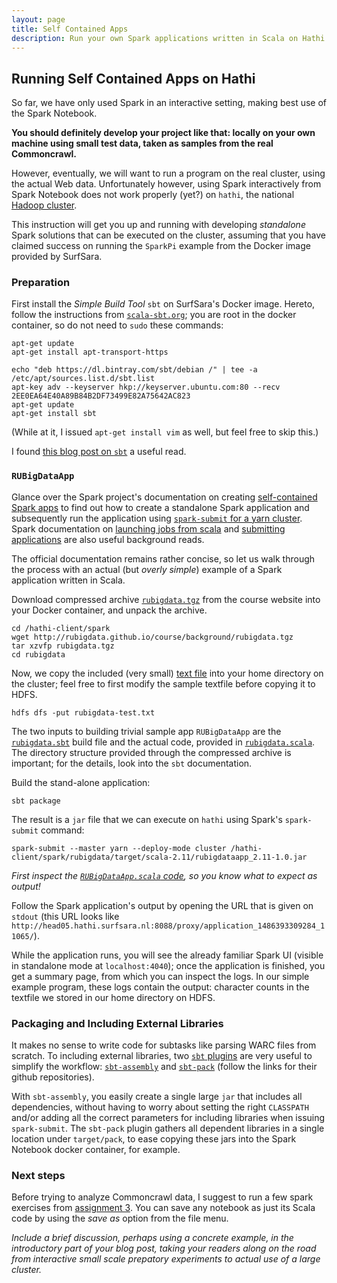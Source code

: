 ```yaml
---
layout: page
title: Self Contained Apps 
description: Run your own Spark applications written in Scala on Hathi 
---
```


## Running Self Contained Apps on Hathi

So far, we have only used Spark in an interactive setting, making best use of the Spark Notebook.

**You should definitely develop your project like that:
locally on your own machine using small test data, taken as samples from the real Commoncrawl.**

However, eventually, we will want to run a program on the real cluster, using the actual Web data.
Unfortunately however, using Spark interactively from Spark Notebook does not
work properly (yet?) on `hathi`, the national [Hadoop cluster](https://userinfo.surfsara.nl/systems/hadoop/description).

This instruction will get you up and running with developing _standalone_ Spark solutions that can be
executed on the cluster, assuming that you have claimed success on running the `SparkPi` example from
the Docker image provided by SurfSara.

### Preparation

First install the _Simple Build Tool_ `sbt` on SurfSara's Docker image.
Hereto, follow the instructions from [`scala-sbt.org`](http://www.scala-sbt.org/0.13/docs/Installing-sbt-on-Linux.html);
you are root in the docker container, so do not need to `sudo` these commands:

```
apt-get update
apt-get install apt-transport-https

echo "deb https://dl.bintray.com/sbt/debian /" | tee -a /etc/apt/sources.list.d/sbt.list
apt-key adv --keyserver hkp://keyserver.ubuntu.com:80 --recv 2EE0EA64E40A89B84B2DF73499E82A75642AC823
apt-get update
apt-get install sbt
```

(While at it, I issued `apt-get install vim` as well, but feel free to skip this.)

I found [this blog post on `sbt`](http://xerial.org/blog/2014/03/24/sbt/) a useful read.

### `RUBigDataApp`

Glance over the Spark project's documentation on creating 
[self-contained Spark apps](http://spark.apache.org/docs/2.1.1/quick-start.html#self-contained-applications)
to find out how to create a standalone Spark application and subsequently run the application using 
[`spark-submit` for a yarn cluster](http://spark.apache.org/docs/2.1.1/running-on-yarn.html#launching-spark-on-yarn).
Spark documentation on [launching jobs from scala](http://spark.apache.org/docs/2.1.1/programming-guide.html#launching-spark-jobs-from-java--scala)
and [submitting applications](http://spark.apache.org/docs/2.1.1/submitting-applications.html) are also useful background reads.

The official documentation remains rather concise, so let us walk through the process with an actual (but _overly simple_) 
example of a Spark application written in Scala.

Download compressed archive [`rubigdata.tgz`](rubigdata.tgz) from the course website into your Docker container, and unpack the archive.

```
cd /hathi-client/spark
wget http://rubigdata.github.io/course/background/rubigdata.tgz
tar xzvfp rubigdata.tgz
cd rubigdata
```

Now, we copy the included (very small) [text file](rubigdata/rubigdata-test.txt) into your home directory 
on the cluster; feel free to first modify the sample textfile before copying it to HDFS.

```
hdfs dfs -put rubigdata-test.txt
```

The two inputs to building trivial sample app `RUBigDataApp` are the 
[`rubigdata.sbt`](rubigdata/rubigdata.sbt.txt) build file and the actual code, 
provided in [`rubigdata.scala`](rubigdata/src/main/scala/org/rubigdata/RUBigDataApp.scala.txt).
The directory structure provided through the compressed archive is important; 
for the details, look into the `sbt` documentation.

Build the stand-alone application: 

```
sbt package
```

The result is a `jar` file that we can execute on `hathi` using Spark's `spark-submit` command:

```
spark-submit --master yarn --deploy-mode cluster /hathi-client/spark/rubigdata/target/scala-2.11/rubigdataapp_2.11-1.0.jar
```

_First inspect the 
[`RUBigDataApp.scala` code](rubigdata/src/main/scala/org/rubigdata/RUBigDataApp.scala.txt), 
so you know what to expect as output!_

Follow the Spark application's output by opening the URL that is given on `stdout` 
(this URL looks like `http://head05.hathi.surfsara.nl:8088/proxy/application_1486393309284_11065/`).

While the application runs, you will see the already familiar Spark UI (visible in standalone mode at `localhost:4040`); 
once the application is finished, you get a summary page, from which you can inspect the logs.
In our simple example program, these logs contain the output: character counts in the textfile we stored in our home directory on HDFS.

### Packaging and Including External Libraries

It makes no sense to write code for subtasks like parsing WARC files from scratch.
To including external libraries, two [`sbt` plugins](http://www.scala-sbt.org/release/docs/Community-Plugins.html) 
are very useful to simplify the workflow: 
[`sbt-assembly`](https://github.com/sbt/sbt-assembly)
and 
[`sbt-pack`](https://github.com/xerial/sbt-pack) (follow the links for their github repositories).

With `sbt-assembly`, you easily create a single large `jar` that includes all dependencies, without having to worry about setting
the right `CLASSPATH` and/or adding all the correct parameters for including libraries when issuing `spark-submit`.
The `sbt-pack` plugin gathers all dependent libraries in a single location under `target/pack`, to ease copying these jars 
into the Spark Notebook docker container, for example.

### Next steps

Before trying to analyze Commoncrawl data, I suggest to run a few spark exercises from [assignment 3](../assignments/A3-spark.html).
You can save any notebook as just its Scala code by using the _save as_ option from the file menu.

_Include a brief discussion, perhaps using a concrete example, in the introductory part of your blog post, 
taking your readers along on the road from interactive small scale prepatory experiments to actual use of a large cluster._
